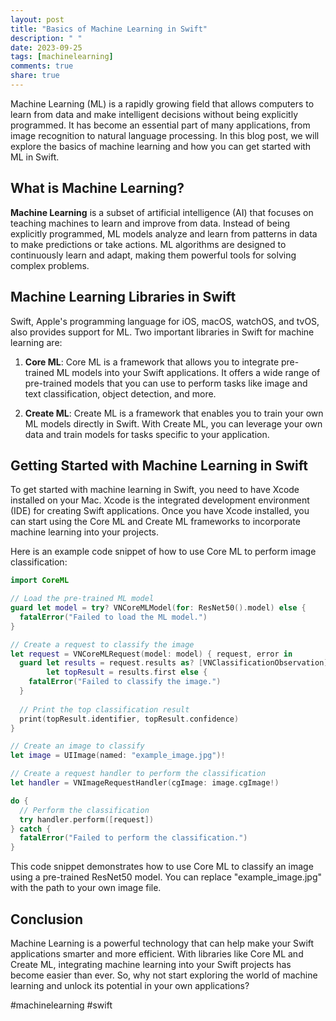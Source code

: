 ```yaml
---
layout: post
title: "Basics of Machine Learning in Swift"
description: " "
date: 2023-09-25
tags: [machinelearning]
comments: true
share: true
---
```


Machine Learning (ML) is a rapidly growing field that allows computers to learn from data and make intelligent decisions without being explicitly programmed. It has become an essential part of many applications, from image recognition to natural language processing. In this blog post, we will explore the basics of machine learning and how you can get started with ML in Swift.

## What is Machine Learning?

**Machine Learning** is a subset of artificial intelligence (AI) that focuses on teaching machines to learn and improve from data. Instead of being explicitly programmed, ML models analyze and learn from patterns in data to make predictions or take actions. ML algorithms are designed to continuously learn and adapt, making them powerful tools for solving complex problems.

## Machine Learning Libraries in Swift

Swift, Apple's programming language for iOS, macOS, watchOS, and tvOS, also provides support for ML. Two important libraries in Swift for machine learning are:

1. **Core ML**: Core ML is a framework that allows you to integrate pre-trained ML models into your Swift applications. It offers a wide range of pre-trained models that you can use to perform tasks like image and text classification, object detection, and more.

2. **Create ML**: Create ML is a framework that enables you to train your own ML models directly in Swift. With Create ML, you can leverage your own data and train models for tasks specific to your application.

## Getting Started with Machine Learning in Swift

To get started with machine learning in Swift, you need to have Xcode installed on your Mac. Xcode is the integrated development environment (IDE) for creating Swift applications. Once you have Xcode installed, you can start using the Core ML and Create ML frameworks to incorporate machine learning into your projects.

Here is an example code snippet of how to use Core ML to perform image classification:

```swift
import CoreML

// Load the pre-trained ML model
guard let model = try? VNCoreMLModel(for: ResNet50().model) else {
  fatalError("Failed to load the ML model.")
}

// Create a request to classify the image
let request = VNCoreMLRequest(model: model) { request, error in
  guard let results = request.results as? [VNClassificationObservation],
        let topResult = results.first else {
    fatalError("Failed to classify the image.")
  }
  
  // Print the top classification result
  print(topResult.identifier, topResult.confidence)
}

// Create an image to classify
let image = UIImage(named: "example_image.jpg")!

// Create a request handler to perform the classification
let handler = VNImageRequestHandler(cgImage: image.cgImage!)

do {
  // Perform the classification
  try handler.perform([request])
} catch {
  fatalError("Failed to perform the classification.")
}
```

This code snippet demonstrates how to use Core ML to classify an image using a pre-trained ResNet50 model. You can replace "example_image.jpg" with the path to your own image file.

## Conclusion

Machine Learning is a powerful technology that can help make your Swift applications smarter and more efficient. With libraries like Core ML and Create ML, integrating machine learning into your Swift projects has become easier than ever. So, why not start exploring the world of machine learning and unlock its potential in your own applications?

#machinelearning #swift